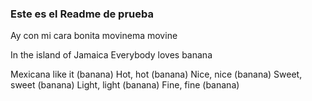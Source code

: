 ### Este es el Readme de prueba

Ay con mi cara bonita
movinema movine

In the island of Jamaica Everybody loves banana

Mexicana like it (banana) Hot, hot (banana)
Nice, nice (banana) Sweet, sweet (banana)
Light, light (banana) Fine, fine (banana)


